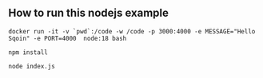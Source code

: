 ## How to run this nodejs example

```docker run -it -v `pwd`:/code -w /code -p 3000:4000 -e MESSAGE="Hello Sqoin" -e PORT=4000  node:18 bash```

```npm install```

```node index.js```